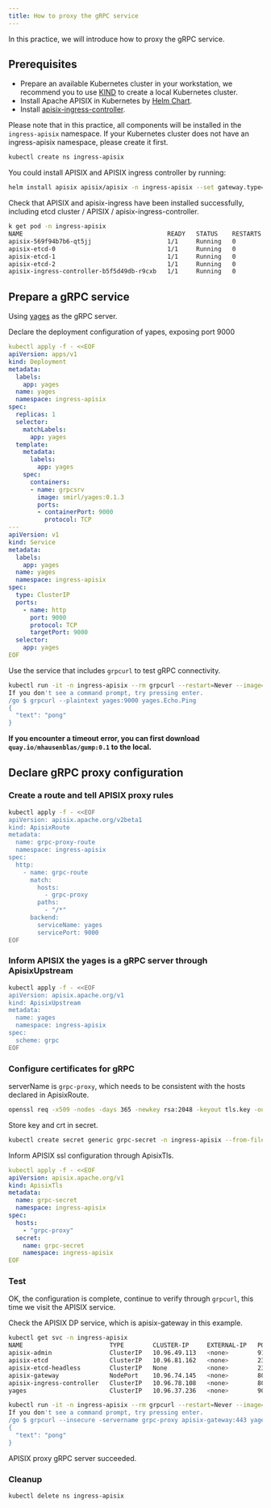 ```yaml
---
title: How to proxy the gRPC service
---
```


<!--
#
# Licensed to the Apache Software Foundation (ASF) under one or more
# contributor license agreements.  See the NOTICE file distributed with
# this work for additional information regarding copyright ownership.
# The ASF licenses this file to You under the Apache License, Version 2.0
# (the "License"); you may not use this file except in compliance with
# the License.  You may obtain a copy of the License at
#
#     http://www.apache.org/licenses/LICENSE-2.0
#
# Unless required by applicable law or agreed to in writing, software
# distributed under the License is distributed on an "AS IS" BASIS,
# WITHOUT WARRANTIES OR CONDITIONS OF ANY KIND, either express or implied.
# See the License for the specific language governing permissions and
# limitations under the License.
#
-->

In this practice, we will introduce how to proxy the gRPC service.

## Prerequisites

* Prepare an available Kubernetes cluster in your workstation, we recommend you to use [KIND](https://kind.sigs.k8s.io/docs/user/quick-start/) to create a local Kubernetes cluster.
* Install Apache APISIX in Kubernetes by [Helm Chart](https://github.com/apache/apisix-helm-chart).
* Install [apisix-ingress-controller](https://github.com/apache/apisix-ingress-controller/blob/master/install.md).

Please note that in this practice, all components will be installed in the `ingress-apisix` namespace. If your Kubernetes cluster does not have an ingress-apisix namespace, please create it first.

```bash
kubectl create ns ingress-apisix
```

You could install APISIX and APISIX ingress controller by running:

```bash
helm install apisix apisix/apisix -n ingress-apisix --set gateway.type=NodePort --set ingress-controller.enabled=true --set gateway.tls.enabled=true
```

Check that APISIX and apisix-ingress have been installed successfully, including etcd cluster / APISIX / apisix-ingress-controller.

```bash
k get pod -n ingress-apisix
NAME                                        READY   STATUS    RESTARTS   AGE
apisix-569f94b7b6-qt5jj                     1/1     Running   0          101m
apisix-etcd-0                               1/1     Running   0          101m
apisix-etcd-1                               1/1     Running   0          101m
apisix-etcd-2                               1/1     Running   0          101m
apisix-ingress-controller-b5f5d49db-r9cxb   1/1     Running   0          101m
```

## Prepare a gRPC service

Using [yages](https://github.com/mhausenblas/yages) as the gRPC server.

Declare the deployment configuration of yapes, exposing port 9000

```yaml
kubectl apply -f - <<EOF
apiVersion: apps/v1
kind: Deployment
metadata:
  labels:
    app: yages
  name: yages
  namespace: ingress-apisix
spec:
  replicas: 1
  selector:
    matchLabels:
      app: yages
  template:
    metadata:
      labels:
        app: yages
    spec:
      containers:
      - name: grpcsrv
        image: smirl/yages:0.1.3
        ports:
        - containerPort: 9000
          protocol: TCP
---
apiVersion: v1
kind: Service
metadata:
  labels:
    app: yages
  name: yages
  namespace: ingress-apisix
spec:
  type: ClusterIP
  ports:
    - name: http
      port: 9000
      protocol: TCP
      targetPort: 9000
  selector:
    app: yages
EOF
```

Use the service that includes `grpcurl` to test gRPC connectivity.

```bash
kubectl run -it -n ingress-apisix --rm grpcurl --restart=Never --image=quay.io/mhausenblas/gump:0.1 -- sh
If you don't see a command prompt, try pressing enter.
/go $ grpcurl --plaintext yages:9000 yages.Echo.Ping
{
  "text": "pong"
}
```

**If you encounter a timeout error, you can first download `quay.io/mhausenblas/gump:0.1` to the local.**

## Declare gRPC proxy configuration

### Create a route and tell APISIX proxy rules

```bash
kubectl apply -f - <<EOF
apiVersion: apisix.apache.org/v2beta1
kind: ApisixRoute
metadata:
  name: grpc-proxy-route
  namespace: ingress-apisix
spec:
  http:
    - name: grpc-route
      match:
        hosts:
          - grpc-proxy
        paths:
          - "/*"
      backend:
        serviceName: yages
        servicePort: 9000
EOF
```

### Inform APISIX the yages is a gRPC server through ApisixUpstream

```bash
kubectl apply -f - <<EOF
apiVersion: apisix.apache.org/v1
kind: ApisixUpstream
metadata:
  name: yages
  namespace: ingress-apisix
spec:
  scheme: grpc
EOF
```

### Configure certificates for gRPC

serverName is `grpc-proxy`, which needs to be consistent with the hosts declared in ApisixRoute.

```bash
openssl req -x509 -nodes -days 365 -newkey rsa:2048 -keyout tls.key -out tls.crt -subj "/CN=grpc-proxy/O=grpc-proxy"
```

Store key and crt in secret.

```bash
kubectl create secret generic grpc-secret -n ingress-apisix --from-file=cert=tls.crt --from-file=key=tls.key
```

Inform APISIX ssl configuration through ApisixTls.

```yaml
kubectl apply -f - <<EOF
apiVersion: apisix.apache.org/v1
kind: ApisixTls
metadata:
  name: grpc-secret
  namespace: ingress-apisix
spec:
  hosts:
    - "grpc-proxy"
  secret:
    name: grpc-secret
    namespace: ingress-apisix
EOF
```

### Test

OK, the configuration is complete, continue to verify through `grpcurl`, this time we visit the APISIX service.

Check the APISIX DP service, which is apisix-gateway in this example.

```bash
kubectl get svc -n ingress-apisix
NAME                        TYPE        CLUSTER-IP     EXTERNAL-IP   PORT(S)                      AGE
apisix-admin                ClusterIP   10.96.49.113   <none>        9180/TCP                     98m
apisix-etcd                 ClusterIP   10.96.81.162   <none>        2379/TCP,2380/TCP            98m
apisix-etcd-headless        ClusterIP   None           <none>        2379/TCP,2380/TCP            98m
apisix-gateway              NodePort    10.96.74.145   <none>        80:32600/TCP,443:32103/TCP   98m
apisix-ingress-controller   ClusterIP   10.96.78.108   <none>        80/TCP                       98m
yages                       ClusterIP   10.96.37.236   <none>        9000/TCP                     94m
```

```bash
kubectl run -it -n ingress-apisix --rm grpcurl --restart=Never --image=quay.io/mhausenblas/gump:0.1 -- sh
If you don't see a command prompt, try pressing enter.
/go $ grpcurl --insecure -servername grpc-proxy apisix-gateway:443 yages.Echo.Ping
{
  "text": "pong"
}
```

APISIX proxy gRPC server succeeded.

### Cleanup

```bash
kubectl delete ns ingress-apisix
```
